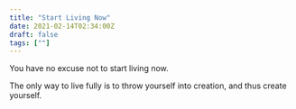 ```yaml
---
title: "Start Living Now"
date: 2021-02-14T02:34:00Z
draft: false
tags: [""]
---
```


You have no excuse not to start living now.

The only way to live fully is to throw yourself into creation, and thus create yourself.
